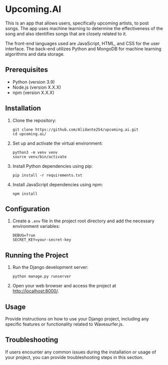 # Upcoming.AI

This is an app that allows users, specifically upcoming artists, to post songs. The app uses machine learning to determine the effectiveness of the song and also identifies songs that are closely related to it.

The front-end languages used are JavaScript, HTML, and CSS for the user interface. The back-end utilizes Python and MongoDB for machine learning algorithms and data storage.

## Prerequisites
- Python (version 3.9)
- Node.js (version X.X.X)
- npm (version X.X.X)

## Installation

1. Clone the repository:
    ```
    git clone https://github.com/Alidante254/upcoming.ai.git
    cd upcoming.ai/
    ```

2. Set up and activate the virtual environment:
    ```
    python3 -m venv venv
    source venv/bin/activate
    ```

3. Install Python dependencies using pip:
    ```
    pip install -r requirements.txt
    ```

4. Install JavaScript dependencies using npm:
    ```
    npm install
    ```

## Configuration

1. Create a `.env` file in the project root directory and add the necessary environment variables:
    ```
    DEBUG=True
    SECRET_KEY=your-secret-key
    ```

## Running the Project

1. Run the Django development server:
    ```
    python manage.py runserver
    ```

2. Open your web browser and access the project at [http://localhost:8000/](http://localhost:8000/).

## Usage

Provide instructions on how to use your Django project, including any specific features or functionality related to Wavesurfer.js.

## Troubleshooting

If users encounter any common issues during the installation or usage of your project, you can provide troubleshooting steps in this section.
